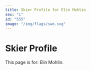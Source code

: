 ```yaml
---
title: Skier Profile for Elin Mohlin
sex: "L"
id: "555"
image: "/img/flags/swe.svg" 
---
```


# Skier Profile

This page is for: Elin Mohlin.
    